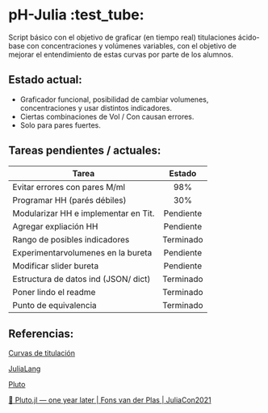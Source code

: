 # pH-Julia \:test_tube:

Script básico con el objetivo de graficar (en tiempo real) titulaciones ácido-base con concentraciones y volúmenes variables, con el objetivo de mejorar el entendimiento de estas curvas por parte de los alumnos.

## Estado actual:
* Graficador funcional, posibilidad de cambiar volumenes, concentraciones y usar distintos indicadores. 
* Ciertas combinaciones de Vol / Con causan errores. 
* Solo para pares fuertes. 


## Tareas pendientes / actuales: 
| Tarea                               | Estado        |
| ------------------------------------|:-------------:|
| Evitar errores con pares M/ml       | 98%           |
| Programar HH (parés débiles)        | 30%           |
| Modularizar HH e implementar en Tit.| Pendiente     |
| Agregar expliación HH               | Pendiente     |
| Rango de posibles indicadores       | Terminado     |
| Experimentarvolumenes en la bureta  | Pendiente     |
| Modificar slider bureta             | Pendiente     |
| Estructura de datos ind (JSON/ dict)| Terminado     |
| Poner lindo el readme               | Terminado     |
| Punto de equivalencia               | Terminado     |




## Referencias: 

[Curvas de titulación](https://es.wikipedia.org/wiki/Curva_de_titulaci%C3%B3n)

[JuliaLang](https://julialang.org/)

[Pluto](https://juliahub.com/ui/Packages/Pluto/OJqMt/0.7.5)

[🎈 Pluto.jl — one year later | Fons van der Plas | JuliaCon2021](https://www.youtube.com/watch?v=HiI4jgDyDhY)
